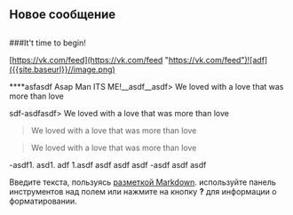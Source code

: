 ## Новое сообщение
##

###It't time to begin!

[https://vk.com/feed](https://vk.com/feed "https://vk.com/feed")![adf]({{site.baseurl}}//image.png)

****asfasdf
Asap Man
					ITS ME!__asdf__asdf> We loved with a love that was more than love

sdf-asdfasdf> We loved with a love that was more than love

> We loved with a love that was more than love

> We loved with a love that was more than love

-asdf1.
asd1.
adf
1.asdf
asdf
asdf
asdf
-asdf
asdf
asdf

Введите текста, пользуясь [разметкой Markdown](http://daringfireball.net/projects/markdown/). используйте панель инструментов над полем или нажмите на кнопку **?** для информации о форматировании.

